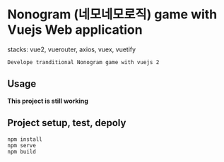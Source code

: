 # Nonogram (네모네모로직) game with Vuejs Web application
stacks: vue2, vuerouter, axios, vuex, vuetify

``Develope tranditional Nonogram game with vuejs 2 ``

## Usage

**This project is still working**

## Project setup, test, depoly
```
npm install
npm serve
npm build
```